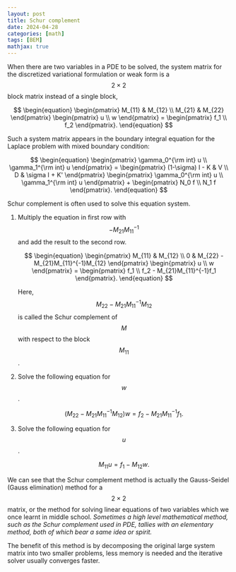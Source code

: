 ```yaml
---
layout: post
title: Schur complement
date: 2024-04-28
categories: [math]
tags: [BEM]
mathjax: true
---
```


When there are two variables in a PDE to be solved, the system matrix for the discretized variational formulation or weak form is a $$2\times 2$$ block matrix instead of a single block,

$$
\begin{equation}
  \begin{pmatrix}
    M_{11} & M_{12} \\
    M_{21} & M_{22}
  \end{pmatrix}
  \begin{pmatrix}
    u \\
    w
  \end{pmatrix} =
  \begin{pmatrix}
    f_1 \\
    f_2
  \end{pmatrix}.
\end{equation}
$$

Such a system matrix appears in the boundary integral equation for the Laplace problem with mixed boundary condition:

$$
\begin{equation}
\begin{pmatrix}
  \gamma_0^{\rm int} u \\
  \gamma_1^{\rm int} u
\end{pmatrix} =
\begin{pmatrix}
  (1-\sigma) I - K & V \\
  D & \sigma I + K'
\end{pmatrix}
\begin{pmatrix}
  \gamma_0^{\rm int} u \\
  \gamma_1^{\rm int} u
\end{pmatrix} +
\begin{pmatrix}
  N_0 f \\
  N_1 f
\end{pmatrix}.
\end{equation}
$$

Schur complement is often used to solve this equation system.

1.  Multiply the equation in first row with $$-M_{21}M_{11}^{-1} $$ and add the result to the second row.
    
    $$
    \begin{equation}
      \begin{pmatrix}
        M_{11} & M_{12} \\
        0 & M_{22} - M_{21}M_{11}^{-1}M_{12}
      \end{pmatrix}
      \begin{pmatrix}
        u \\ w
      \end{pmatrix} =
      \begin{pmatrix}
        f_1 \\ f_2 - M_{21}M_{11}^{-1}f_1
      \end{pmatrix}.
    \end{equation}
    $$
    
    Here, $$M_{22} - M_{21}M_{11}^{-1}M_{12} $$ is called the Schur complement of $$M$$ with respect to the block $$M_{11}$$.

2.  Solve the following equation for $$w$$.
    
    $$
    \begin{equation}
      \left( M_{22} - M_{21}M_{11}^{-1}M_{12} \right) w = f_2 - M_{21}M_{11}^{-1} f_1.
    \end{equation}
    $$

3.  Solve the following equation for $$u$$.
    
    $$
    \begin{equation}
    \label{eq:2}
    M_{11} u = f_1 - M_{12}w.
    \end{equation}
    $$

We can see that the Schur complement method is actually the Gauss-Seidel (Gauss elimination) method for a $$2\times 2$$ matrix, or the method for solving linear equations of two variables which we once learnt in middle school. *Sometimes a high level mathematical method, such as the Schur complement used in PDE, tallies with an elementary method, both of which bear a same idea or spirit.*

The benefit of this method is by decomposing the original large system matrix into two smaller problems, less memory is needed and the iterative solver usually converges faster.

